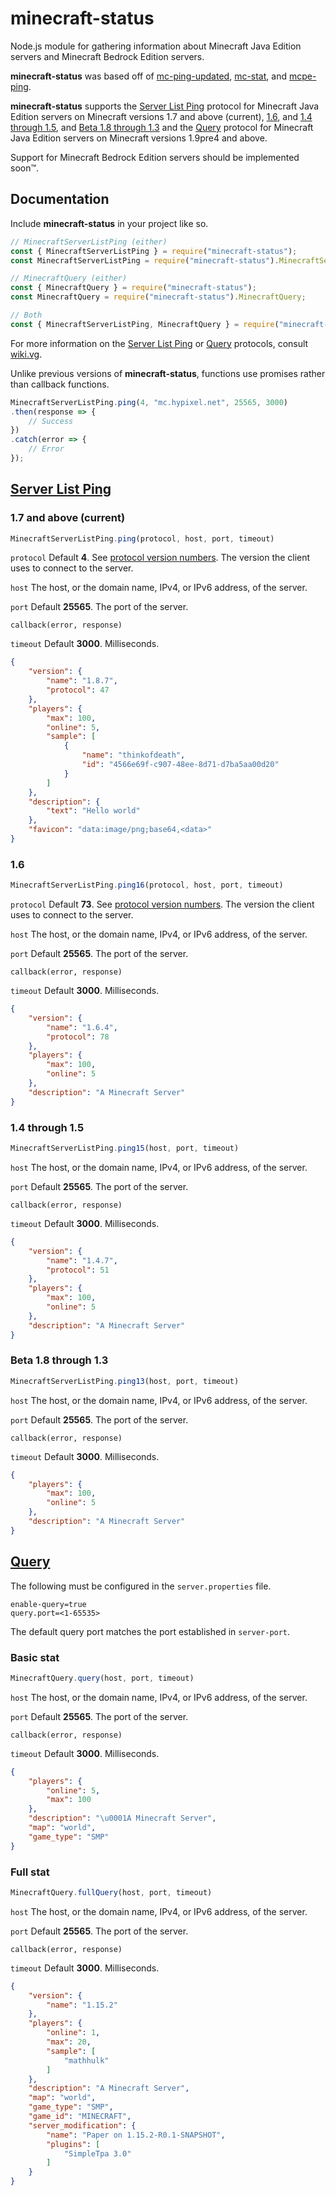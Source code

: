 # minecraft-status
Node.js module for gathering information about Minecraft Java Edition servers and Minecraft Bedrock Edition servers.

**minecraft-status** was based off of [mc-ping-updated](https://github.com/Cryptkeeper/mc-ping-updated), [mc-stat](https://github.com/winny-/mcstat), and [mcpe-ping](https://github.com/falkirks/mcpe-ping).

**minecraft-status** supports the [Server List Ping](https://wiki.vg/Server_List_Ping) protocol for Minecraft Java Edition servers on Minecraft versions 1.7 and above (current), [1.6](https://wiki.vg/Server_List_Ping#1.6), and [1.4 through 1.5](https://wiki.vg/Server_List_Ping#1.4_to_1.5), and [Beta 1.8 through 1.3](https://wiki.vg/Server_List_Ping#Beta_1.8_to_1.3) and the [Query](https://wiki.vg/Server_List_Ping) protocol for Minecraft Java Edition servers on Minecraft versions 1.9pre4 and above.

Support for Minecraft Bedrock Edition servers should be implemented soon™️.

## Documentation
Include **minecraft-status** in your project like so.
```js
// MinecraftServerListPing (either)
const { MinecraftServerListPing } = require("minecraft-status");
const MinecraftServerListPing = require("minecraft-status").MinecraftServerListPing;

// MinecraftQuery (either)
const { MinecraftQuery } = require("minecraft-status");
const MinecraftQuery = require("minecraft-status").MinecraftQuery;

// Both
const { MinecraftServerListPing, MinecraftQuery } = require("minecraft-status");
```
For more information on the [Server List Ping](https://wiki.vg/Server_List_Ping) or [Query](https://wiki.vg/Server_List_Ping) protocols, consult [wiki.vg](https://wiki.vg/).

Unlike previous versions of **minecraft-status**, functions use promises rather than callback functions.
```js
MinecraftServerListPing.ping(4, "mc.hypixel.net", 25565, 3000)
.then(response => {
    // Success
})
.catch(error => {
    // Error
});
```

## [Server List Ping](https://wiki.vg/Server_List_Ping)
### 1.7 and above (current)
```js
MinecraftServerListPing.ping(protocol, host, port, timeout)
``` 
`protocol` Default **4**. See [protocol version numbers](https://wiki.vg/Protocol_version_numbers). The version the client uses to connect to the server.

`host` The host, or the domain name, IPv4, or IPv6 address, of the server.

`port` Default **25565**. The port of the server.

`callback(error, response)`

`timeout` Default **3000**. Milliseconds.

```json
{
    "version": {
        "name": "1.8.7",
        "protocol": 47
    },
    "players": {
        "max": 100,
        "online": 5,
        "sample": [
            {
                "name": "thinkofdeath",
                "id": "4566e69f-c907-48ee-8d71-d7ba5aa00d20"
            }
        ]
    },	
    "description": {
        "text": "Hello world"
    },
    "favicon": "data:image/png;base64,<data>"
}
```

### 1.6
```js
MinecraftServerListPing.ping16(protocol, host, port, timeout)
``` 
`protocol` Default **73**. See [protocol version numbers](https://wiki.vg/Protocol_version_numbers). The version the client uses to connect to the server.

`host` The host, or the domain name, IPv4, or IPv6 address, of the server.

`port` Default **25565**. The port of the server.

`callback(error, response)`

`timeout` Default **3000**. Milliseconds.

```json
{
    "version": {
        "name": "1.6.4",
        "protocol": 78
    },
    "players": {
        "max": 100,
        "online": 5
    },	
    "description": "A Minecraft Server"
}
```

### 1.4 through 1.5
```js
MinecraftServerListPing.ping15(host, port, timeout)
``` 
`host` The host, or the domain name, IPv4, or IPv6 address, of the server.

`port` Default **25565**. The port of the server.

`callback(error, response)`

`timeout` Default **3000**. Milliseconds.

```json
{
    "version": {
        "name": "1.4.7",
        "protocol": 51
    },
    "players": {
        "max": 100,
        "online": 5
    },	
    "description": "A Minecraft Server"
}
```

### Beta 1.8 through 1.3
```js
MinecraftServerListPing.ping13(host, port, timeout)
``` 
`host` The host, or the domain name, IPv4, or IPv6 address, of the server.

`port` Default **25565**. The port of the server.

`callback(error, response)`

`timeout` Default **3000**. Milliseconds.

```json
{
    "players": {
        "max": 100,
        "online": 5
    },	
    "description": "A Minecraft Server"
}
```

## [Query](https://wiki.vg/Query)
The following must be configured in the `server.properties` file.
```
enable-query=true
query.port=<1-65535>
```
The default query port matches the port established in `server-port`.

### Basic stat
```js
MinecraftQuery.query(host, port, timeout)
```
`host` The host, or the domain name, IPv4, or IPv6 address, of the server.

`port` Default **25565**. The port of the server.

`callback(error, response)`

`timeout` Default **3000**. Milliseconds.

```json
{
    "players": { 
        "online": 5, 
        "max": 100 
    },
    "description": "\u0001A Minecraft Server",
    "map": "world",
    "game_type": "SMP"
}
```

### Full stat
```js
MinecraftQuery.fullQuery(host, port, timeout)
```
`host` The host, or the domain name, IPv4, or IPv6 address, of the server.

`port` Default **25565**. The port of the server.

`callback(error, response)`

`timeout` Default **3000**. Milliseconds.

```json
{
    "version": {
        "name": "1.15.2"
    },
    "players": { 
        "online": 1, 
        "max": 20,
        "sample": [
            "mathhulk"
        ]
    },
    "description": "A Minecraft Server",
    "map": "world",
    "game_type": "SMP",
    "game_id": "MINECRAFT",
    "server_modification": {
        "name": "Paper on 1.15.2-R0.1-SNAPSHOT",
        "plugins": [
            "SimpleTpa 3.0"
        ]
    }
}
```
